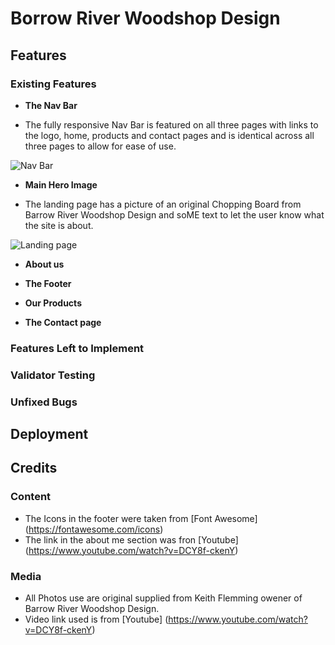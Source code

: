 # Borrow River Woodshop Design

## Features

### Existing Features

- __The Nav Bar__

- The fully responsive Nav Bar is featured on all three pages with links to the logo, home, products and contact pages and is identical across all three pages to allow for ease of use.

![Nav Bar](vscode-remote://jshannon231-barrowriver-dp0jvrqwedd.ws-eu64.gitpod.io/workspace/Barrow-River-Woodshop-Design/assets/images/nav-bar.jpg)


- __Main Hero Image__

- The landing page has a picture of an original Chopping Board from Barrow River Woodshop Design and soME text to let the user know what the site is about.

![Landing page ](vscode-remote://jshannon231-barrowriver-dp0jvrqwedd.ws-eu64.gitpod.io/workspace/Barrow-River-Woodshop-Design/assets/images/landing-page.jpg)

- __About us__

- __The Footer__

- __Our Products__

- __The Contact page__

### Features Left to Implement

### Validator Testing 

### Unfixed Bugs

## Deployment

## Credits

### Content 

- The Icons in the footer were taken from [Font Awesome] (https://fontawesome.com/icons)
- The link in the about me section was fron [Youtube] (https://www.youtube.com/watch?v=DCY8f-ckenY)

### Media
- All Photos use are original supplied from Keith Flemming owener of Barrow River Woodshop Design.
- Video link used is from [Youtube] (https://www.youtube.com/watch?v=DCY8f-ckenY)
